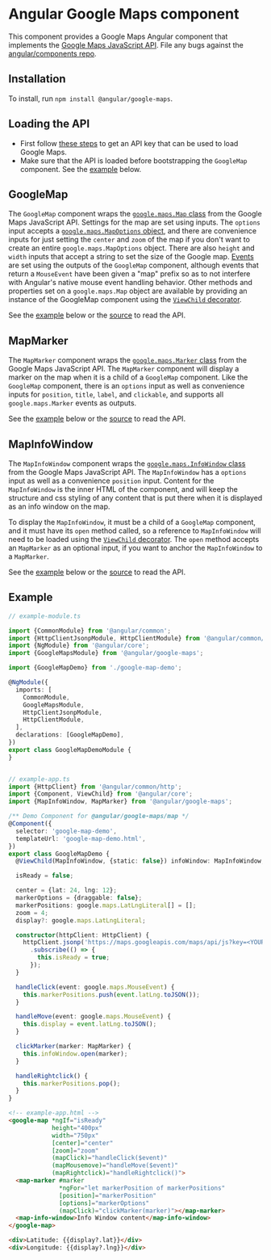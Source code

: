 # Angular Google Maps component

This component provides a Google Maps Angular component that implements the
[Google Maps JavaScript API](https://developers.google.com/maps/documentation/javascript/tutorial).
File any bugs against the [angular/components repo](https://github.com/angular/components/issues).

## Installation

To install, run `npm install @angular/google-maps`.

## Loading the API

- First follow [these steps](https://developers.google.com/maps/gmp-get-started) to get an API key that can be used to load Google Maps.
- Make sure that the API is loaded before bootstrapping the `GoogleMap` component. See the [example](#example) below.

## GoogleMap

The `GoogleMap` component wraps the [`google.maps.Map` class](https://developers.google.com/maps/documentation/javascript/reference/map) from the Google Maps JavaScript API. Settings for the map are set using inputs. The `options` input accepts a [`google.maps.MapOptions` object](https://developers.google.com/maps/documentation/javascript/reference/map#MapOptions), and there are convenience inputs for just setting the `center` and `zoom` of the map if you don't want to create an entire `google.maps.MapOptions` object. There are also `height` and `width` inputs that accept a string to set the size of the Google map. [Events](https://developers.google.com/maps/documentation/javascript/reference/map#Map.bounds_changed) are set using the outputs of the `GoogleMap` component, although events that return a `MouseEvent` have been given a "map" prefix so as to not interfere with Angular's native mouse event handling behavior. Other methods and properties set on a `google.maps.Map` object are available by providing an instance of the GoogleMap component using the [`ViewChild` decorator](https://angular.io/api/core/ViewChild).

See the [example](#example) below or the [source](./google-map/google-map.ts) to read the API.

## MapMarker

The `MapMarker` component wraps the [`google.maps.Marker` class](https://developers.google.com/maps/documentation/javascript/reference/marker#Marker) from the Google Maps JavaScript API. The `MapMarker` component will display a marker on the map when it is a child of a `GoogleMap` component. Like the `GoogleMap` component, there is an `options` input as well as convenience inputs for `position`, `title`, `label`, and `clickable`, and supports all `google.maps.Marker` events as outputs.

See the [example](#example) below or the [source](./map-marker/map-marker.ts) to read the API.

## MapInfoWindow

The `MapInfoWindow` component wraps the [`google.maps.InfoWindow` class](https://developers.google.com/maps/documentation/javascript/reference/info-window#InfoWindow) from the Google Maps JavaScript API. The `MapInfoWindow` has a `options` input as well as a convenience `position` input. Content for the `MapInfoWindow` is the inner HTML of the component, and will keep the structure and css styling of any content that is put there when it is displayed as an info window on the map.

To display the `MapInfoWindow`, it must be a child of a `GoogleMap` component, and it must have its `open` method called, so a reference to `MapInfoWindow` will need to be loaded using the [`ViewChild` decorator](https://angular.io/api/core/ViewChild). The `open` method accepts an `MapMarker` as an optional input, if you want to anchor the `MapInfoWindow` to a `MapMarker`.

See the [example](#example) below or the [source](./map-info-window/map-info-window.ts) to read the API.

## Example

```typescript
// example-module.ts

import {CommonModule} from '@angular/common';
import {HttpClientJsonpModule, HttpClientModule} from '@angular/common/http';
import {NgModule} from '@angular/core';
import {GoogleMapsModule} from '@angular/google-maps';

import {GoogleMapDemo} from './google-map-demo';

@NgModule({
  imports: [
    CommonModule,
    GoogleMapsModule,
    HttpClientJsonpModule,
    HttpClientModule,
  ],
  declarations: [GoogleMapDemo],
})
export class GoogleMapDemoModule {
}


// example-app.ts
import {HttpClient} from '@angular/common/http';
import {Component, ViewChild} from '@angular/core';
import {MapInfoWindow, MapMarker} from '@angular/google-maps';

/** Demo Component for @angular/google-maps/map */
@Component({
  selector: 'google-map-demo',
  templateUrl: 'google-map-demo.html',
})
export class GoogleMapDemo {
  @ViewChild(MapInfoWindow, {static: false}) infoWindow: MapInfoWindow;

  isReady = false;

  center = {lat: 24, lng: 12};
  markerOptions = {draggable: false};
  markerPositions: google.maps.LatLngLiteral[] = [];
  zoom = 4;
  display?: google.maps.LatLngLiteral;

  constructor(httpClient: HttpClient) {
    httpClient.jsonp('https://maps.googleapis.com/maps/api/js?key=<YOUR_API_KEY>', 'callback')
      .subscribe(() => {
        this.isReady = true;
      });
  }

  handleClick(event: google.maps.MouseEvent) {
    this.markerPositions.push(event.latLng.toJSON());
  }

  handleMove(event: google.maps.MouseEvent) {
    this.display = event.latLng.toJSON();
  }

  clickMarker(marker: MapMarker) {
    this.infoWindow.open(marker);
  }

  handleRightclick() {
    this.markerPositions.pop();
  }
}
```

```html
<!-- example-app.html -->
<google-map *ngIf="isReady"
            height="400px"
            width="750px"
            [center]="center"
            [zoom]="zoom"
            (mapClick)="handleClick($event)"
            (mapMousemove)="handleMove($event)"
            (mapRightclick)="handleRightclick()">
  <map-marker #marker
              *ngFor="let markerPosition of markerPositions"
              [position]="markerPosition"
              [options]="markerOptions"
              (mapClick)="clickMarker(marker)"></map-marker>
  <map-info-window>Info Window content</map-info-window>
</google-map>

<div>Latitude: {{display?.lat}}</div>
<div>Longitude: {{display?.lng}}</div>
```

